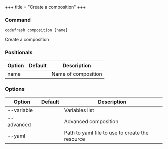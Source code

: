 +++
title = "Create a composition"
+++

### Command
`codefresh composition [name]`

Create a composition
### Positionals

Option | Default | Description
--------- | ----------- | -----------
name |  | Name of composition
### Options

Option | Default | Description
--------- | ----------- | -----------
--variable |  | Variables list
--advanced |  | Advanced composition
--yaml |  | Path to yaml file to use to create the resource
